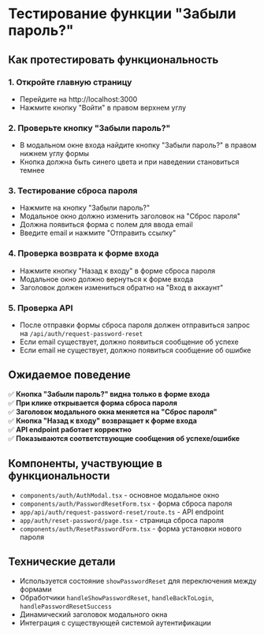 # Тестирование функции "Забыли пароль?"

## Как протестировать функциональность

### 1. Откройте главную страницу
- Перейдите на http://localhost:3000
- Нажмите кнопку "Войти" в правом верхнем углу

### 2. Проверьте кнопку "Забыли пароль?"
- В модальном окне входа найдите кнопку "Забыли пароль?" в правом нижнем углу формы
- Кнопка должна быть синего цвета и при наведении становиться темнее

### 3. Тестирование сброса пароля
- Нажмите на кнопку "Забыли пароль?"
- Модальное окно должно изменить заголовок на "Сброс пароля"
- Должна появиться форма с полем для ввода email
- Введите email и нажмите "Отправить ссылку"

### 4. Проверка возврата к форме входа
- Нажмите кнопку "Назад к входу" в форме сброса пароля
- Модальное окно должно вернуться к форме входа
- Заголовок должен измениться обратно на "Вход в аккаунт"

### 5. Проверка API
- После отправки формы сброса пароля должен отправиться запрос на `/api/auth/request-password-reset`
- Если email существует, должно появиться сообщение об успехе
- Если email не существует, должно появиться сообщение об ошибке

## Ожидаемое поведение

✅ **Кнопка "Забыли пароль?" видна только в форме входа**  
✅ **При клике открывается форма сброса пароля**  
✅ **Заголовок модального окна меняется на "Сброс пароля"**  
✅ **Кнопка "Назад к входу" возвращает к форме входа**  
✅ **API endpoint работает корректно**  
✅ **Показываются соответствующие сообщения об успехе/ошибке**

## Компоненты, участвующие в функциональности

- `components/auth/AuthModal.tsx` - основное модальное окно
- `components/auth/PasswordResetForm.tsx` - форма сброса пароля
- `app/api/auth/request-password-reset/route.ts` - API endpoint
- `app/auth/reset-password/page.tsx` - страница сброса пароля
- `components/auth/ResetPasswordForm.tsx` - форма установки нового пароля

## Технические детали

- Используется состояние `showPasswordReset` для переключения между формами
- Обработчики `handleShowPasswordReset`, `handleBackToLogin`, `handlePasswordResetSuccess`
- Динамический заголовок модального окна
- Интеграция с существующей системой аутентификации
